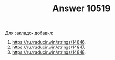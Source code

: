 ﻿---
title: "Answer 10519"
se.owner.user_id: 15479
se.owner.display_name: "Suvitruf - Andrei Apanasik"
se.owner.link: "https://ru.meta.stackoverflow.com/users/15479/suvitruf-andrei-apanasik"
se.answer_id: 10519
se.question_id: 10508
se.post_type: answer
se.is_accepted: True
---
<p>Для закладок добавил:</p>
<ol>
<li><a href="https://ru.traducir.win/strings/14846" rel="nofollow noreferrer">https://ru.traducir.win/strings/14846</a>.</li>
<li><a href="https://ru.traducir.win/strings/14847" rel="nofollow noreferrer">https://ru.traducir.win/strings/14847</a>.</li>
<li><a href="https://ru.traducir.win/strings/14848" rel="nofollow noreferrer">https://ru.traducir.win/strings/14848</a>.</li>
</ol>
